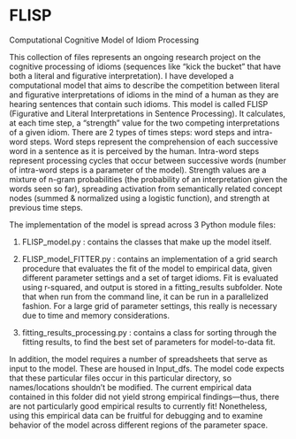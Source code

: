# FLISP
Computational Cognitive Model of Idiom Processing

This collection of files represents an ongoing research project on the cognitive processing of idioms (sequences like “kick the bucket” that have both a literal and figurative interpretation). I have developed a computational model that aims to describe the competition between literal and figurative interpretations of idioms in the mind of a human as they are hearing sentences that contain such idioms. This model is called FLISP (Figurative and Literal Interpretations in Sentence Processing). It calculates, at each time step, a “strength” value for the two competing interpretations of a given idiom. There are 2 types of times steps: word steps and intra-word steps. Word steps represent the comprehension of each successive word in a sentence as it is perceived by the human. Intra-word steps represent processing cycles that occur between successive words (number of intra-word steps is a parameter of the model). Strength values are a mixture of n-gram probabilities (the probability of an interpretation given the words seen so far), spreading activation from semantically related concept nodes (summed & normalized using a logistic function), and strength at previous time steps.

The implementation of the model is spread across 3 Python module files:

1) FLISP_model.py : contains the classes that make up the model itself.

2) FLISP_model_FITTER.py : contains an implementation of a grid search procedure that evaluates the fit of the model to empirical data, given different parameter settings and a set of target idioms. Fit is evaluated using r-squared, and output is stored in a fitting_results subfolder. Note that when run from the command line, it can be run in a parallelized fashion. For a large grid of parameter settings, this really is necessary due to time and memory considerations.

3) fitting_results_processing.py : contains a class for sorting through the fitting results, to find the best set of parameters for model-to-data fit.


In addition, the model requires a number of spreadsheets that serve as input to the model. These are housed in Input_dfs. The model code expects that these particular files occur in this particular directory, so names/locations shouldn’t be modified. The current empirical data contained in this folder did not yield strong empirical findings—thus, there are not particularly good empirical results to currently fit! Nonetheless, using this empirical data can be fruitful for debugging and to examine behavior of the model across different regions of the parameter space.
